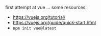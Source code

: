first attempt at vue ... some resources:
- https://vuejs.org/tutorial/
- https://vuejs.org/guide/quick-start.html
- `npm init vue@latest`
